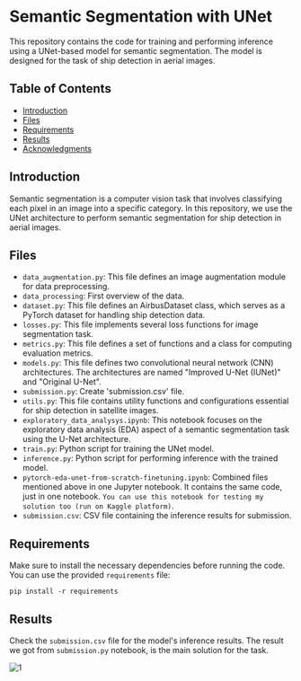# Semantic Segmentation with UNet

This repository contains the code for training and performing inference using a UNet-based model for semantic segmentation. The model is designed for the task of ship detection in aerial images.

## Table of Contents

- [Introduction](#introduction)
- [Files](#files)
- [Requirements](#requirements)
- [Results](#results)
- [Acknowledgments](#acknowledgments)

## Introduction

Semantic segmentation is a computer vision task that involves classifying each pixel in an image into a specific category. In this repository, we use the UNet architecture to perform semantic segmentation for ship detection in aerial images.

## Files

- `data_augmentation.py`: This file defines an image augmentation module for data preprocessing.
- `data_processing`: First overview of the data.
- `dataset.py`: This file defines an AirbusDataset class, which serves as a PyTorch dataset for handling ship detection data.
- `losses.py`: This file implements several loss functions for image segmentation task.
- `metrics.py`: This file defines a set of functions and a class for computing evaluation metrics.
- `models.py`: This file defines two convolutional neural network (CNN) architectures. The architectures are named "Improved U-Net (IUNet)" and "Original U-Net".
- `submission.py`: Create 'submission.csv' file.
- `utils.py`: This file contains utility functions and configurations essential for ship detection in satellite images.
- `exploratory_data_analysys.ipynb`: This notebook focuses on the exploratory data analysis (EDA) aspect of a semantic segmentation task using the U-Net architecture.
- `train.py`: Python script for training the UNet model.
- `inference.py`: Python script for performing inference with the trained model.
- `pytorch-eda-unet-from-scratch-finetuning.ipynb`: Сombined files mentioned above in one Jupyter notebook. It contains the same code, just in one notebook. `You can use this notebook for testing my solution too (run on Kaggle platform)`.
- `submission.csv`: CSV file containing the inference results for submission.


## Requirements

Make sure to install the necessary dependencies before running the code. You can use the provided `requirements` file:

```
pip install -r requirements
```


## Results

Check the `submission.csv` file for the model's inference results. The result we got from `submission.py` notebook, is the main solution for the task.

![1](https://github.com/Danemm99/Airbus-Ship-Detection-Challenge/assets/112890351/a97d0704-126a-49cf-8896-f5a63c5cf57c)
